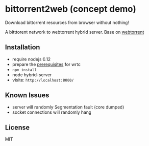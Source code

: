 bittorrent2web (concept demo)
=============================

Download bittorrent resources from browser without nothing!

A bitttorent network to webtorrent hybrid server. Base on [webtorrent](https://github.com/feross/webtorrent)


Installation
------------

* require nodejs 0.12
* prepare the [prerequisites](https://www.npmjs.com/package/wrtc#prerequisites) for wrtc
* `npm install`
* node hybrid-server
* visite: `http://localhost:8000/`


Known Issues
------------

* server will randomly Segmentation fault (core dumped)
* socket connections will randomly hang

License
-------
MIT
